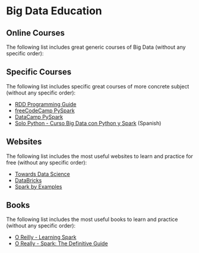 # Big Data Education

## Online Courses
The following list includes great generic courses of Big Data (without any specific order):

## Specific Courses
The following list includes specific great courses of more concrete subject (without any specific order):
* [RDD Programming Guide](https://spark.apache.org/docs/latest/rdd-programming-guide.html)
* [freeCodeCamp PySpark](https://www.youtube.com/watch?v=_C8kWso4ne4)
* [DataCamp PySpark](https://www.datacamp.com/community/tutorials/apache-spark-tutorial-machine-learning)
* [Solo Python - Curso Big Data con Python y Spark](https://www.youtube.com/watch?v=df021jGEmPM) (Spanish)

## Websites
The following list includes the most useful websites to learn and practice for free (without any specific order):
* [Towards Data Science](https://towardsdatascience.com/six-spark-exercises-to-rule-them-all-242445b24565)
* [DataBricks](https://databricks-prod-cloudfront.cloud.databricks.com/public/4027ec902e239c93eaaa8714f173bcfc/6244269837918943/3546103630347710/4066658260255490/latest.html)
* [Spark by Examples](https://sparkbyexamples.com/)

## Books
The following list includes the most useful books to learn and practice (without any specific order):
* [O Reilly - Learning Spark](https://www.oreilly.com/library/view/learning-spark-2nd/9781492050032/)
* [O Really - Spark: The Definitive Guide](https://www.oreilly.com/library/view/spark-the-definitive/9781491912201/)
